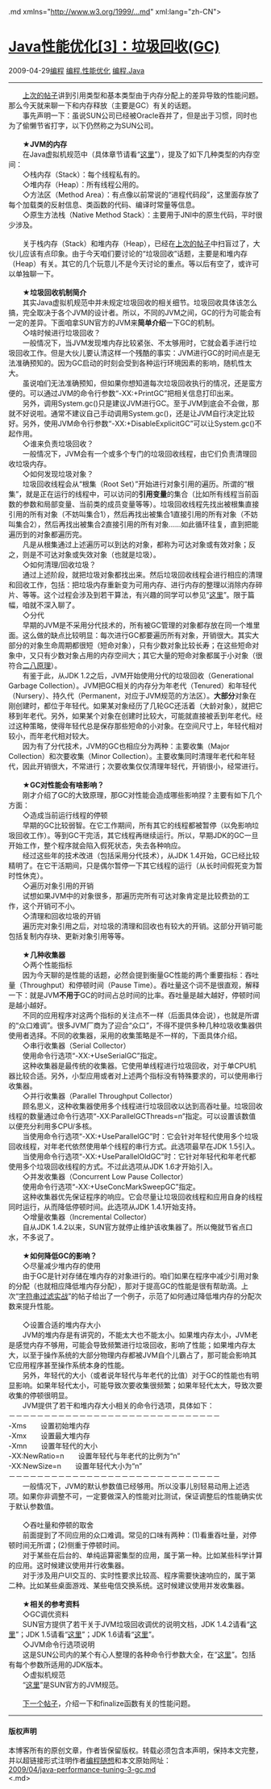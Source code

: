 <!DOCTYPE.md>
.md xmlns="http://www.w3.org/1999/...md" xml:lang="zh-CN">
<head>
<meta http-equiv="Content-Type" content="text.md; charset=utf-8" />
<meta name="generator" content="Python script by program.think@gmail.com" />
<meta name="provider" content="program-think.blogspot.com" />
<link type="text/css" rel="stylesheet" href="../../css/program-think.css" />
<title>Java性能优化[3]：垃圾回收(GC) - 编程随想的博客</title>
</head>
<body>
<div id="main" style="width:100%;">
<h1><a href="../../index.md" title="回到首页">Java性能优化[3]：垃圾回收(GC)</a></h1>
<div class="post-info"><span class="date-header">2009-04-29</span><a href="../../tags/E7BC96E7A88B.md" class="tag">编程</a> <a href="../../tags/E7BC96E7A88B.E680A7E883BDE4BC98E58C96.md" class="tag">编程.性能优化</a> <a href="../../tags/E7BC96E7A88B.Java.md" class="tag">编程.Java</a> </div>
<hr>
<div class="post">
　　<a href="../../2009/03/java-performance-tuning-1-two-types.md" target="_blank">上次的帖子</a>讲到引用类型和基本类型由于内存分配上的差异导致的性能问题。那么今天就来聊一下和内存释放（主要是GC）有关的话题。<!--program-think--><br />　　事先声明一下：虽说SUN公司已经被Oracle吞并了，但是出于习惯，同时也为了偷懒节省打字，以下仍然称之为SUN公司。<br /><br />　　★<b>JVM的内存</b><br />　　在Java虚拟机规范中（具体章节请看“<a href="http://java.sun.com/docs/books/jvms/second_edition.md/Overview.doc.md#1732" target="_blank" rel="nofollow">这里</a>”），提及了如下几种类型的内存空间：<br />　　◇栈内存（Stack）：每个线程私有的。<br />　　◇堆内存（Heap）：所有线程公用的。<br />　　◇方法区（Method Area）：有点像以前常说的“进程代码段”，这里面存放了每个加载类的反射信息、类函数的代码、编译时常量等信息。<br />　　◇原生方法栈（Native Method Stack）：主要用于JNI中的原生代码，平时很少涉及。<br /><br />　　关于栈内存（Stack）和堆内存（Heap），已经在<a href="../../2009/03/java-performance-tuning-1-two-types.md" target="_blank">上次的帖子</a>中扫盲过了，大伙儿应该有点印象。由于今天咱们要讨论的“垃圾回收”话题，主要是和堆内存（Heap）有关。其它的几个玩意儿不是今天讨论的重点。等以后有空了，或许可以单独聊一下。<br /><br />　　★<b>垃圾回收机制简介</b><br />　　其实Java虚拟机规范中并未规定垃圾回收的相关细节。垃圾回收具体该怎么搞，完全取决于各个JVM的设计者。所以，不同的JVM之间，GC的行为可能会有一定的差异。下面咱拿SUN官方的JVM来<b>简单介绍</b>一下GC的机制。<br />　　◇啥时候进行垃圾回收？<br />　　一般情况下，当JVM发现堆内存比较紧张、不太够用时，它就会着手进行垃圾回收工作。但是大伙儿要认清这样一个残酷的事实：JVM进行GC的时间点是无法准确预知的。因为GC启动的时刻会受到各种运行环境因素的影响，随机性太大。<br />　　虽说咱们无法准确预知，但如果你想知道每次垃圾回收执行的情况，还是蛮方便的。可以通过JVM的命令行参数“-XX:+PrintGC”把相关信息打印出来。<br />　　另外，调用System.gc()只是建议JVM进行GC。至于JVM到底会不会做，那就不好说啦。通常不建议自己手动调用System.gc()，还是让JVM自行决定比较好。另外，使用JVM命令行参数“-XX:+DisableExplicitGC”可以让System.gc()不起作用。<br />　　◇谁来负责垃圾回收？<br />　　一般情况下，JVM会有一个或多个专门的垃圾回收线程，由它们负责清理回收垃圾内存。<br />　　◇如何发现垃圾对象？<br />　　垃圾回收线程会从“根集（Root Set）”开始进行对象引用的遍历。所谓的“根集”，就是正在运行的线程中，可以访问的<b>引用变量</b>的集合（比如所有线程当前函数的参数和局部变量、当前类的成员变量等等）。垃圾回收线程先找出被根集直接引用的所有对象（不妨叫集合1），然后再找出被集合1直接引用的所有对象（不妨叫集合2），然后再找出被集合2直接引用的所有对象......如此循环往复，直到把能遍历到的对象都遍历完。<br />　　凡是从根集通过上述遍历可以到达的对象，都称为可达对象或有效对象；反之，则是不可达对象或失效对象（也就是垃圾）。<br />　　◇如何清理/回收垃圾？<br />　　通过上述阶段，就把垃圾对象都找出来。然后垃圾回收线程会进行相应的清理和回收工作，包括：把垃圾内存重新变为可用内存、进行内存的整理以消除内存碎片、等等。这个过程会涉及到若干算法，有兴趣的同学可以参见“<a href="http://en.wikipedia.org/wiki/Garbage_collection_%28computer_science%29#Basic_algorithm" target="_blank" rel="nofollow">这里</a>”。限于篇幅，咱就不深入聊了。<br />　　◇分代<br />　　早期的JVM是不采用分代技术的，所有被GC管理的对象都存放在同一个堆里面。这么做的缺点比较明显：每次进行GC都要遍历所有对象，开销很大。其实大部分的对象生命周期都很短（短命对象），只有少数对象比较长寿；在这些短命对象中，又只有少数对象占用的内存空间大；其它大量的短命对象都属于小对象（很符合<a href="../../2009/02/80-20-principle-0-overview.md" target="_blank">二八原理</a>）。<br />　　有鉴于此，从JDK 1.2之后，JVM开始使用分代的垃圾回收（Generational Garbage Collection）。JVM把GC相关的内存分为年老代（Tenured）和年轻代（Nursery）、持久代（Permanent，对应于JVM规范的方法区）。<b>大部分</b>对象在刚创建时，都位于年轻代。如果某对象经历了几轮GC还活着（大龄对象），就把它移到年老代。另外，如果某个对象在创建时比较大，可能就直接被丢到年老代。经过这种策略，使得年轻代总是保存那些短命的小对象。在空间尺寸上，年轻代相对较小，而年老代相对较大。<br />　　因为有了分代技术，JVM的GC也相应分为两种：主要收集（Major Collection）和次要收集（Minor Collection）。主要收集同时清理年老代和年轻代，因此开销很大，不常进行；次要收集仅仅清理年轻代，开销很小，经常进行。<br /><br />　　★<b>GC对性能会有啥影响？</b><br />　　刚才介绍了GC的大致原理，那GC对性能会造成哪些影响捏？主要有如下几个方面：<br />　　◇造成当前运行线程的停顿<br />　　早期的GC比较弱智。在它工作期间，所有其它的线程都被暂停（以免影响垃圾回收工作）。等到GC干完活，其它线程再继续运行。所以，早期JDK的GC一旦开始工作，整个程序就会陷入假死状态，失去各种响应。<br />　　经过这些年的技术改进（包括采用分代技术），从JDK 1.4开始，GC已经比较精明了。在它干活期间，只是偶尔暂停一下其它线程的运行（从长时间假死变为暂时性休克）。<br />　　◇遍历对象引用的开销<br />　　试想如果JVM中的对象很多，那遍历完所有可达对象肯定是比较费劲的工作，这个开销可不小。<br />　　◇清理和回收垃圾的开销<br />　　遍历完对象引用之后，对垃圾的清理和回收也有较大的开销。这部分开销可能包括复制内存块、更新对象引用等等。<br /><br />　　★<b>几种收集器</b><br />　　◇两个性能指标<br />　　因为今天聊的是性能的话题，必然会提到衡量GC性能的两个重要指标：吞吐量（Throughput）和停顿时间（Pause Time）。吞吐量这个词不是很直观，解释一下：就是JVM<b>不用于</b>GC的时间占总时间的比率。吞吐量是越大越好，停顿时间是越小越好。<br />　　不同的应用程序对这两个指标的关注点不一样（后面具体会说），也就是所谓的“众口难调”。很多JVM厂商为了迎合“众口”，不得不提供多种几种垃圾收集器供使用者选择。不同的收集器，采用的收集策略是不一样的，下面具体介绍。<br />　　◇串行收集器（Serial Collector）<br />　　使用命令行选项“-XX:+UseSerialGC”指定。<br />　　这种收集器是最传统的收集器。它使用单线程进行垃圾回收，对于单CPU机器比较合适。另外，小型应用或者对上述两个指标没有特殊要求的，可以使用串行收集器。<br />　　◇并行收集器（Parallel Throughput Collector）<br />　　顾名思义，这种收集器使用多个线程进行垃圾回收以达到高吞吐量。垃圾回收线程的数量通过命令行选项“-XX:ParallelGCThreads=n”指定。可以设置该数值以便充分利用多CPU/多核。<br />　　当使用命令行选项“-XX:+UseParallelGC”时：它会针对年轻代使用多个垃圾回收线程，对年老代依然使用单个线程的串行方式。此选项最早在JDK 1.5引入。<br />　　当使用命令行选项“-XX:+UseParallelOldGC”时：它针对年轻代和年老代都使用多个垃圾回收线程的方式。不过此选项从JDK 1.6才开始引入。<br />　　◇并发收集器（Concurrent Low Pause Collector）<br />　　使用命令行选项“-XX:+UseConcMarkSweepGC”指定。<br />　　这种收集器优先保证程序的响应。它会尽量让垃圾回收线程和应用自身的线程同时运行，从而降低停顿时间。此选项从JDK 1.4.1开始支持。<br />　　◇增量收集器（Incremental Collector）<br />　　自从JDK 1.4.2以来，SUN官方就停止维护该收集器了。所以俺就节省点口水，不多说了。<br /><br />　　★<b>如何降低GC的影响？</b><br />　　◇尽量减少堆内存的使用<br />　　由于GC是针对存储在堆内存的对象进行的。咱们如果在程序中减少引用对象的分配（也就相应降低堆内存分配），那对于提高GC的性能是很有帮助滴。上次“<a href="../../2009/03/java-performance-tuning-2-string.md" target="_blank">字符串过滤实战</a>”的帖子给出了一个例子，示范了如何通过降低堆内存的分配次数来提升性能。<br /><br />　　◇设置合适的堆内存大小<br />　　JVM的堆内存是有讲究的，不能太大也不能太小。如果堆内存太小，JVM老是感觉内存不够用，可能会导致频繁进行垃圾回收，影响了性能；如果堆内存太大，以至于操作系统的大部分物理内存都被JVM自个儿霸占了，那可能会影响其它应用程序甚至操作系统本身的性能。<br />　　另外，年轻代的大小（或者说年轻代与年老代的比值）对于GC的性能也有明显影响。如果年轻代太小，可能导致次要收集很频繁；如果年轻代太大，导致次要收集的停顿很明显。<br />　　JVM提供了若干和堆内存大小相关的命令行选项，具体如下：<br />－－－－－－－－－－－－－－－－－－－－－－－－－－－－－－<br />-Xms　　设置初始堆内存<br />-Xmx　　设置最大堆内存<br />-Xmn　　设置年轻代的大小<br />-XX:NewRatio=n　　设置年轻代与年老代的比例为“n”<br />-XX:NewSize=n　　设置年轻代大小为“n”<br />－－－－－－－－－－－－－－－－－－－－－－－－－－－－－－<br />　　一般情况下，JVM的默认参数值已经够用。所以没事儿别轻易动用上述选项。如果你非调整不可，一定要做深入的性能对比测试，保证调整后的性能确实优于默认参数值。<br /><br />　　◇吞吐量和停顿的取舍<br />　　前面提到了不同应用的众口难调。常见的口味有两种：(1)看重吞吐量，对停顿时间无所谓；(2)侧重于停顿时间。<br />　　对于某些在后台的、单纯运算密集型的应用，属于第一种。比如某些科学计算的应用。这时候建议使用并行收集器。<br />　　对于涉及用户UI交互的、实时性要求比较高、程序需要快速响应的，属于第二种。比如某些桌面游戏、某些电信交换系统。这时候建议使用并发收集器。<br /><br />　　★<b>相关的参考资料</b><br />　　◇GC调优资料<br />　　SUN官方提供了若干关于JVM垃圾回收调优的说明文档，JDK 1.4.2请看“<a href="http://java.sun.com/docs/hotspot/gc1.4.2/" target="_blank" rel="nofollow">这里</a>”；JDK 1.5请看“<a href="http://java.sun.com/docs/hotspot/gc5.0/gc_tuning_5...md" target="_blank" rel="nofollow">这里</a>”；JDK 1.6请看“<a href="http://java.sun.com/javase/technologies/hotspot/gc/gc_tuning_6...md" target="_blank" rel="nofollow">这里</a>”。<br />　　◇JVM命令行选项说明<br />　　这是SUN公司内的某个有心人整理的各种命令行参数大全，在“<a href="http://blogs.sun.com/watt/resource/jvm-options-list...md" target="_blank" rel="nofollow">这里</a>”。包括有每个参数所适用的JDK版本。<br />　　◇虚拟机规范<br />　　“<a href="http://java.sun.com/docs/books/jvms/second_edition.md/VMSpecTOC.doc...md" target="_blank" rel="nofollow">这里</a>”是SUN官方的JVM规范。<br /><br />　　<a href="../../2009/06/java-performance-tuning-4-finalize.md">下一个帖子</a>，介绍一下和finalize函数有关的性能问题。<div class="blogger-post-footer">
</div>
<hr>
<div class="copyright">
<h4>版权声明</h4>
本博客所有的原创文章，作者皆保留版权。转载必须包含本声明，保持本文完整，并以超链接形式注明作者<a href="mailto:program.think@gmail.com">编程随想</a>和本文原始网址：<br>
<a href="2009/04/java-performance-tuning-3-gc.md">2009/04/java-performance-tuning-3-gc.md</a>
</div>
</div>
</body>
<.md>
